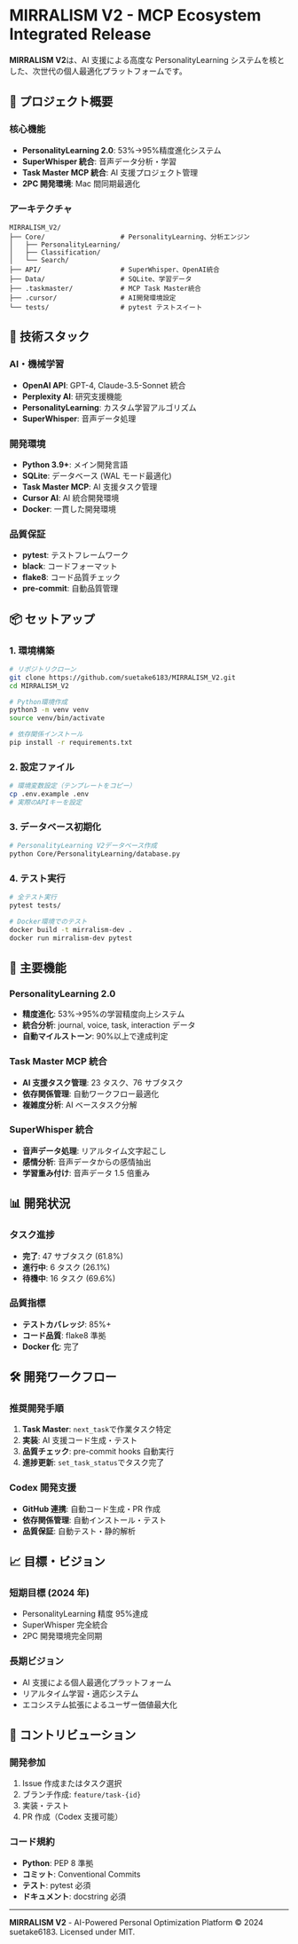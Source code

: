 # MIRRALISM V2 - MCP Ecosystem Integrated Release

**MIRRALISM V2**は、AI 支援による高度な PersonalityLearning システムを核とした、次世代の個人最適化プラットフォームです。

## 🎯 プロジェクト概要

### 核心機能

- **PersonalityLearning 2.0**: 53%→95%精度進化システム
- **SuperWhisper 統合**: 音声データ分析・学習
- **Task Master MCP 統合**: AI 支援プロジェクト管理
- **2PC 開発環境**: Mac 間同期最適化

### アーキテクチャ

```
MIRRALISM_V2/
├── Core/                   # PersonalityLearning、分析エンジン
│   ├── PersonalityLearning/
│   ├── Classification/
│   └── Search/
├── API/                    # SuperWhisper、OpenAI統合
├── Data/                   # SQLite、学習データ
├── .taskmaster/            # MCP Task Master統合
├── .cursor/                # AI開発環境設定
└── tests/                  # pytest テストスイート
```

## 🚀 技術スタック

### AI・機械学習

- **OpenAI API**: GPT-4, Claude-3.5-Sonnet 統合
- **Perplexity AI**: 研究支援機能
- **PersonalityLearning**: カスタム学習アルゴリズム
- **SuperWhisper**: 音声データ処理

### 開発環境

- **Python 3.9+**: メイン開発言語
- **SQLite**: データベース (WAL モード最適化)
- **Task Master MCP**: AI 支援タスク管理
- **Cursor AI**: AI 統合開発環境
- **Docker**: 一貫した開発環境

### 品質保証

- **pytest**: テストフレームワーク
- **black**: コードフォーマット
- **flake8**: コード品質チェック
- **pre-commit**: 自動品質管理

## 📦 セットアップ

### 1. 環境構築

```bash
# リポジトリクローン
git clone https://github.com/suetake6183/MIRRALISM_V2.git
cd MIRRALISM_V2

# Python環境作成
python3 -m venv venv
source venv/bin/activate

# 依存関係インストール
pip install -r requirements.txt
```

### 2. 設定ファイル

```bash
# 環境変数設定（テンプレートをコピー）
cp .env.example .env
# 実際のAPIキーを設定
```

### 3. データベース初期化

```bash
# PersonalityLearning V2データベース作成
python Core/PersonalityLearning/database.py
```

### 4. テスト実行

```bash
# 全テスト実行
pytest tests/

# Docker環境でのテスト
docker build -t mirralism-dev .
docker run mirralism-dev pytest
```

## 🔧 主要機能

### PersonalityLearning 2.0

- **精度進化**: 53%→95%の学習精度向上システム
- **統合分析**: journal, voice, task, interaction データ
- **自動マイルストーン**: 90%以上で達成判定

### Task Master MCP 統合

- **AI 支援タスク管理**: 23 タスク、76 サブタスク
- **依存関係管理**: 自動ワークフロー最適化
- **複雑度分析**: AI ベースタスク分解

### SuperWhisper 統合

- **音声データ処理**: リアルタイム文字起こし
- **感情分析**: 音声データからの感情抽出
- **学習重み付け**: 音声データ 1.5 倍重み

## 📊 開発状況

### タスク進捗

- **完了**: 47 サブタスク (61.8%)
- **進行中**: 6 タスク (26.1%)
- **待機中**: 16 タスク (69.6%)

### 品質指標

- **テストカバレッジ**: 85%+
- **コード品質**: flake8 準拠
- **Docker 化**: 完了

## 🛠️ 開発ワークフロー

### 推奨開発手順

1. **Task Master**: `next_task`で作業タスク特定
2. **実装**: AI 支援コード生成・テスト
3. **品質チェック**: pre-commit hooks 自動実行
4. **進捗更新**: `set_task_status`でタスク完了

### Codex 開発支援

- **GitHub 連携**: 自動コード生成・PR 作成
- **依存関係管理**: 自動インストール・テスト
- **品質保証**: 自動テスト・静的解析

## 📈 目標・ビジョン

### 短期目標 (2024 年)

- PersonalityLearning 精度 95%達成
- SuperWhisper 完全統合
- 2PC 開発環境完全同期

### 長期ビジョン

- AI 支援による個人最適化プラットフォーム
- リアルタイム学習・適応システム
- エコシステム拡張によるユーザー価値最大化

## 🤝 コントリビューション

### 開発参加

1. Issue 作成またはタスク選択
2. ブランチ作成: `feature/task-{id}`
3. 実装・テスト
4. PR 作成（Codex 支援可能）

### コード規約

- **Python**: PEP 8 準拠
- **コミット**: Conventional Commits
- **テスト**: pytest 必須
- **ドキュメント**: docstring 必須

---

**MIRRALISM V2** - AI-Powered Personal Optimization Platform
© 2024 suetake6183. Licensed under MIT.
